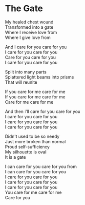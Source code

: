 # The Gate  

My healed chest wound  
Transformed into a gate  
Where I receive love from  
Where I give love from  

And I care for you care for you  
I care for you care for you  
Care for you care for you  
I care for you care for you  

Split into many parts  
Splattered light beams into prisms  
That will reunite  

If you care for me care for me  
If you care for me care for me  
Care for me care for me  

And then I'll care for you care for you  
I care for you care for you  
I care for you care for you  
I care for you care for you  

Didn't used to be so needy  
Just more broken than normal  
Proud self-sufficiency  
My silhouette is oval  
It is a gate  

I can care for you care for you from  
I can care for you care for you  
I care for you care for you  
I care for you care for you  
I care for you care for you  
You care for me care for me  
Care for you  
